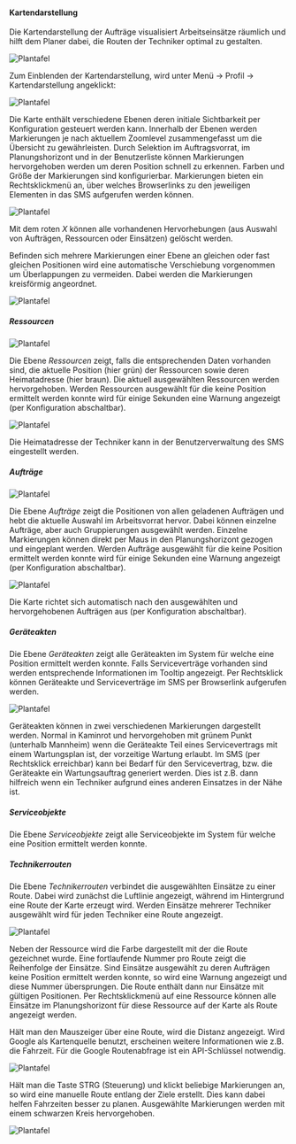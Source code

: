 #### Kartendarstellung

Die Kartendarstellung der Aufträge visualisiert Arbeitseinsätze räumlich und hilft dem Planer dabei, die Routen der Techniker optimal zu gestalten.

![Plantafel](img/Scheduler/PT_Karte.png)

Zum Einblenden der Kartendarstellung, wird unter Menü → Profil → Kartendarstellung angeklickt:

![Plantafel](img/Scheduler/PT_Karte_Menue.png)

Die Karte enthält verschiedene Ebenen deren initiale Sichtbarkeit per Konfiguration gesteuert werden kann. Innerhalb der Ebenen werden Markierungen je nach aktuellem Zoomlevel zusammengefasst um die Übersicht zu gewährleisten. Durch Selektion im Auftragsvorrat, im Planungshorizont und in der Benutzerliste können Markierungen hervorgehoben werden um deren Position schnell zu erkennen. Farben und Größe der Markierungen sind konfigurierbar. Markierungen bieten ein Rechtsklickmenü an, über welches Browserlinks zu den jeweiligen Elementen in das SMS aufgerufen werden können.

![Plantafel](img/Scheduler/PT_Karte_ContextMenu.png)

Mit dem roten _X_ können alle vorhandenen Hervorhebungen (aus Auswahl von Aufträgen, Ressourcen oder Einsätzen) gelöscht werden.

Befinden sich mehrere Markierungen einer Ebene an gleichen oder fast gleichen Positionen wird eine automatische Verschiebung vorgenommen um Überlappungen zu vermeiden. Dabei werden die Markierungen kreisförmig angeordnet.

![Plantafel](img/Scheduler/PT_Karte_Decluster.png)

##### Ressourcen
![Plantafel](img/Scheduler/PT_Karte_Ressourcen.png)

Die Ebene _Ressourcen_ zeigt, falls die entsprechenden Daten vorhanden sind, die aktuelle Position (hier grün) der Ressourcen sowie deren Heimatadresse (hier braun). Die aktuell ausgewählten Ressourcen werden hervorgehoben.
Werden Ressourcen ausgewählt für die keine Position ermittelt werden konnte wird für einige Sekunden eine Warnung angezeigt (per Konfiguration abschaltbar).

![Plantafel](img/Scheduler/PT_Karte_Ressourcen_Warnung.png)

Die Heimatadresse der Techniker kann in der Benutzerverwaltung des SMS eingestellt werden.

##### Aufträge
![Plantafel](img/Scheduler/PT_Karte_Auftraege.png)

Die Ebene _Aufträge_ zeigt die Positionen von allen geladenen Aufträgen und hebt die aktuelle Auswahl im Arbeitsvorrat hervor. Dabei können einzelne Aufträge, aber auch Gruppierungen ausgewählt werden. Einzelne Markierungen können direkt per Maus in den Planungshorizont gezogen und eingeplant werden.
Werden Aufträge ausgewählt für die keine Position ermittelt werden konnte wird für einige Sekunden eine Warnung angezeigt (per Konfiguration abschaltbar).

![Plantafel](img/Scheduler/PT_Karte_Auftraege_Warnung.png)

Die Karte richtet sich automatisch nach den ausgewählten und hervorgehobenen Aufträgen aus (per Konfiguration abschaltbar).

##### Geräteakten
Die Ebene _Geräteakten_ zeigt alle Geräteakten im System für welche eine Position ermittelt werden konnte. Falls Serviceverträge vorhanden sind werden entsprechende Informationen im Tooltip angezeigt. Per Rechtsklick können Geräteakte und Serviceverträge im SMS per Browserlink aufgerufen werden.

![Plantafel](img/Scheduler/PT_Karte_Geraeteakten_Wartung.png)

Geräteakten können in zwei verschiedenen Markierungen dargestellt werden. Normal in Kaminrot und hervorgehoben mit grünem Punkt (unterhalb Mannheim) wenn die Geräteakte Teil eines Servicevertrags mit einem Wartungsplan ist, der vorzeitige Wartung erlaubt. Im SMS (per Rechtsklick erreichbar) kann bei Bedarf für den Servicevertrag, bzw. die Geräteakte ein Wartungsauftrag generiert werden. Dies ist z.B. dann hilfreich wenn ein Techniker aufgrund eines anderen Einsatzes in der Nähe ist.

##### Serviceobjekte
Die Ebene _Serviceobjekte_ zeigt alle Serviceobjekte im System für welche eine Position ermittelt werden konnte.

##### Technikerrouten
Die Ebene _Technikerrouten_ verbindet die ausgewählten Einsätze zu einer Route. Dabei wird zunächst die Luftlinie angezeigt, während im Hintergrund eine Route der Karte erzeugt wird. Werden Einsätze mehrerer Techniker ausgewählt wird für jeden Techniker eine Route angezeigt.

![Plantafel](img/Scheduler/PT_Karte_Technikerrouten.png)

Neben der Ressource wird die Farbe dargestellt mit der die Route gezeichnet wurde. Eine fortlaufende Nummer pro Route zeigt die Reihenfolge der Einsätze. Sind Einsätze ausgewählt zu deren Aufträgen keine Position ermittelt werden konnte, so wird eine Warnung angezeigt und diese Nummer übersprungen. Die Route enthält dann nur Einsätze mit gültigen Positionen.
Per Rechtsklickmenü auf eine Ressource können alle Einsätze im Planungshorizont für diese Ressource auf der Karte als Route angezeigt werden.

Hält man den Mauszeiger über eine Route, wird die Distanz angezeigt. Wird Google als Kartenquelle benutzt, erscheinen weitere Informationen wie z.B. die Fahrzeit. Für die Google Routenabfrage ist ein API-Schlüssel notwendig.

![Plantafel](img/Scheduler/PT_Karte_Technikerrouten_Tooltip.png)

Hält man die Taste STRG (Steuerung) und klickt beliebige Markierungen an, so wird eine manuelle Route entlang der Ziele erstellt. Dies kann dabei helfen Fahrzeiten besser zu planen. Ausgewählte Markierungen werden mit einem schwarzen Kreis hervorgehoben.

![Plantafel](img/Scheduler/PT_Karte_Technikerrouten_Manuell.png)


